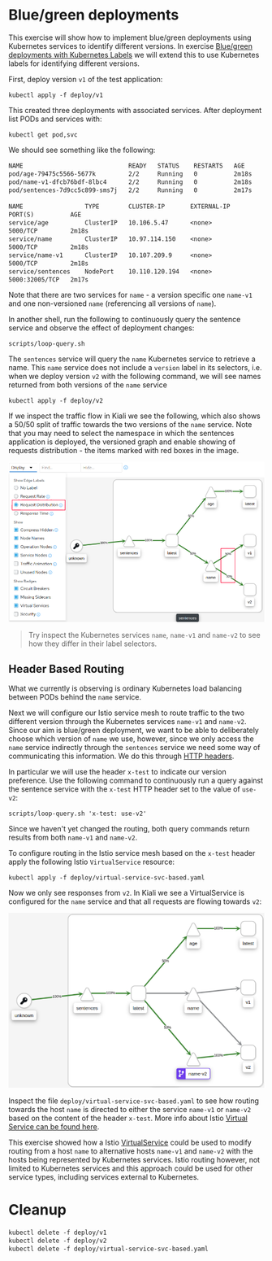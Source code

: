 # Blue/green deployments

This exercise will show how to implement blue/green deployments using Kubernetes
services to identify different versions. In exercise [Blue/green deployments
with Kubernetes Labels](blue-green-deployment-w-labels.md) we will extend this
to use Kubernetes labels for identifying different versions.

First, deploy version `v1` of the test application:

```console
kubectl apply -f deploy/v1
```

This created three deployments with associated services. After deployment list
PODs and services with:

```console
kubectl get pod,svc
```

We should see something like the following:

```console
NAME                             READY   STATUS    RESTARTS   AGE
pod/age-79475c5566-5677k         2/2     Running   0          2m18s
pod/name-v1-dfcb76bdf-8lbc4      2/2     Running   0          2m18s
pod/sentences-7d9cc5c899-sms7j   2/2     Running   0          2m17s

NAME                 TYPE        CLUSTER-IP       EXTERNAL-IP   PORT(S)          AGE
service/age          ClusterIP   10.106.5.47      <none>        5000/TCP         2m18s
service/name         ClusterIP   10.97.114.150    <none>        5000/TCP         2m18s
service/name-v1      ClusterIP   10.107.209.9     <none>        5000/TCP         2m18s
service/sentences    NodePort    10.110.120.194   <none>        5000:32005/TCP   2m17s
```

Note that there are two services for `name` - a version specific one `name-v1`
and one non-versioned `name` (referencing all versions of `name`).

In another shell, run the following to continuously query the sentence service
and observe the effect of deployment changes:

```console
scripts/loop-query.sh
```

The `sentences` service will query the `name` Kubernetes service to retrieve a
name. This `name` service does not include a `version` label in its selectors,
i.e. when we deploy version `v2` with the following command, we will see names
returned from both versions of the `name` service

```console
kubectl apply -f deploy/v2
```

If we inspect the traffic flow in Kiali we see the following, which also shows a
50/50 split of traffic towards the two versions of the `name` service. Note that
you may need to select the namespace in which the sentences application is
deployed, the versioned graph and enable showing of requests distribution - the
items marked with red boxes in the image.

![Blue green 50/50 split of traffic](images/kiali-blue-green-anno.png)


> Try inspect the Kubernetes services `name`, `name-v1` and `name-v2` to see how they differ in their label selectors.

## Header Based Routing

What we currently is observing is ordinary Kubernetes load balancing between
PODs behind the `name` service.

Next we will configure our Istio service mesh to route traffic to the two
different version through the Kubernetes services `name-v1` and `name-v2`. Since
our aim is blue/green deployment, we want to be able to deliberately choose
which version of `name` we use, however, since we only access the `name` service
indirectly through the `sentences` service we need some way of communicating
this information. We do this through [HTTP
headers](https://en.wikipedia.org/wiki/List_of_HTTP_header_fields).

In particular we will use the header `x-test` to indicate our version
preference. Use the following command to continuously run a query against the
sentence service with the `x-test` HTTP header set to the value of `use-v2`:


```console
scripts/loop-query.sh 'x-test: use-v2'
```

Since we haven't yet changed the routing, both query commands return results
from both `name-v1` and `name-v2`.

To configure routing in the Istio service mesh based on the `x-test` header
apply the following Istio `VirtualService` resource:

```console
kubectl apply -f deploy/virtual-service-svc-based.yaml
```

Now we only see responses from `v2`. In Kiali we see a VirtualService is
configured for the `name` service and that all requests are flowing towards
`v2`:

![Traffic to v2 only](images/kiali-blue-green-hdr-v2.png)

Inspect the file `deploy/virtual-service-svc-based.yaml` to see how routing
towards the host `name` is directed to either the service `name-v1` or `name-v2`
based on the content of the header `x-test`. More info about Istio [Virtual
Service can be found
here](https://istio.io/latest/docs/reference/config/networking/virtual-service).

This exercise showed how a Istio
[VirtualService](https://istio.io/latest/docs/reference/config/networking/virtual-service/)
could be used to modify routing from a host `name` to alternative hosts
`name-v1` and `name-v2` with the hosts being represented by Kubernetes
services. Istio routing however, not limited to Kubernetes services and this
approach could be used for other service types, including services external to
Kubernetes.

# Cleanup

```console
kubectl delete -f deploy/v1
kubectl delete -f deploy/v2
kubectl delete -f deploy/virtual-service-svc-based.yaml
```
